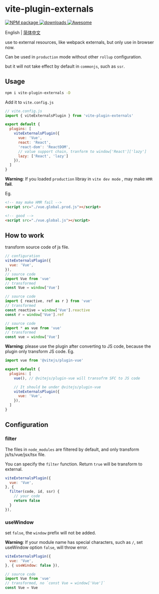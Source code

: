 # vite-plugin-externals

<p>
  <a href="https://www.npmjs.com/package/vite-plugin-externals" target="_blank">
    <img alt="NPM package" src="https://img.shields.io/npm/v/vite-plugin-externals.svg?style=flat">
  </a>
  <a href="https://www.npmjs.com/package/vite-plugin-externals" target="_blank">
    <img alt="downloads" src="https://img.shields.io/npm/dt/vite-plugin-externals.svg?style=flat">
  </a>
  <a href="https://github.com/vitejs/awesome-vite#helpers" target="_blank">
    <img src="https://cdn.rawgit.com/sindresorhus/awesome/d7305f38d29fed78fa85652e3a63e154dd8e8829/media/badge.svg" alt="Awesome">
  </a>
</p>

English | [简体中文](README.zh-CN.md)

use to external resources, like webpack externals, but only use in browser now.

Can be used in `production` mode without other `rollup` configuration.

but it will not take effect by default in `commonjs`, such as `ssr`.

## Usage

```bash
npm i vite-plugin-externals -D
```

Add it to `vite.config.js`

```js
// vite.config.js
import { viteExternalsPlugin } from 'vite-plugin-externals'

export default {
  plugins: [
    viteExternalsPlugin({
      vue: 'Vue',
      react: 'React',
      'react-dom': 'ReactDOM',
      // value support chain, tranform to window['React']['lazy']
      lazy: ['React', 'lazy']
    }),
  ]
}
```

**Warning**: If you loaded `production` libray in `vite dev mode` , may make `HMR` **fail**.

Eg.
```html
<!-- may make HMR fail -->
<script src="./vue.global.prod.js"></script>

<!-- good -->
<script src="./vue.global.js"></script>
```

## How to work

transform source code of js file.

```js
// configuration
viteExternalsPlugin({
  vue: 'Vue',
}),
// source code
import Vue from 'vue'
// transformed
const Vue = window['Vue']

// source code
import { reactive, ref as r } from 'vue'
// transformed
const reactive = window['Vue'].reactive
const r = window['Vue'].ref

// source code
import * as vue from 'vue'
// transformed
const vue = window['Vue']
```

**Warning**: please use the plugin after converting to JS code, because the plugin only transform JS code. Eg.

```js
import vue from '@vitejs/plugin-vue'

export default {
  plugins: [
    vue(), // @vitejs/plugin-vue will transofrm SFC to JS code

    // It should be under @vitejs/plugin-vue
    viteExternalsPlugin({
      vue: 'Vue',
    }),
  ]
}
```

## Configuration

### filter

The files in `node_modules` are filtered by default, and only transform js/ts/vue/jsx/tsx file.

You can specify the `filter` function. Return `true` will be transform to external.

```js
viteExternalsPlugin({
  vue: 'Vue',
}, {
  filter(code, id, ssr) {
    // your code
    return false
  }
}),
```

### useWindow

set `false`, the `window` prefix will not be added.

**Warning**: If your module name has special characters, such as `/`, set useWindow option `false`, will throw error.

```js
viteExternalsPlugin({
  vue: 'Vue',
}, { useWindow: false }),

// source code
import Vue from 'vue'
// transformed, no `const Vue = window['Vue']`
const Vue = Vue
```
